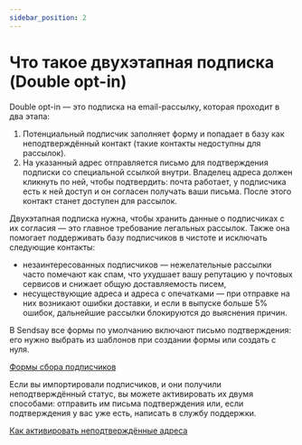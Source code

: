 ```yaml
---
sidebar_position: 2
---
```


# Что такое двухэтапная подписка (Double opt-in)

Double opt-in — это подписка на email-рассылку, которая проходит в два этапа:

1. Потенциальный подписчик заполняет форму и попадает в базу как неподтверждённый контакт (такие контакты недоступны для рассылок).
2. На указанный адрес отправляется письмо для подтверждения подписки со специальной ссылкой внутри. Владелец адреса должен кликнуть по ней, чтобы подтвердить: почта работает, у подписчика есть к ней доступ и он согласен получать ваши письма. После этого контакт станет доступен для рассылок.

Двухэтапная подписка нужна, чтобы хранить данные о подписчиках с их согласия — это главное требование легальных рассылок. Также она помогает поддерживать базу подписчиков в чистоте и исключать следующие контакты:

- незаинтересованных подписчиков — нежелательные рассылки часто помечают как спам, что ухудшает вашу репутацию у почтовых сервисов и снижает общую доставляемость писем,
- несуществующие адреса и адреса с опечатками — при отправке на них возникают ошибки доставки, и если в выпуске больше 5% ошибок, дальнейшие рассылки блокируются до выяснения причин.

В Sendsay все формы по умолчанию включают письмо подтверждения: его нужно выбрать из шаблонов при создании формы или создать с нуля.

[Формы сбора подписчиков](../forms/signup-forms.md)

Если вы импортировали подписчиков, и они получили неподтверждённый статус, вы можете активировать их двумя способами: отправить им письма подтверждения или, если подтверждения у вас уже есть, написать в службу поддержки.

[Как активировать неподтверждённые адреса](../subscribers/contacts/how-to-activate-inactive-contacts.md)
